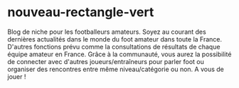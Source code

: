 # nouveau-rectangle-vert
Blog de niche pour les footballeurs amateurs. 
Soyez au courant des dernières actualités dans le monde du foot amateur dans toute la France. D'autres fonctions prévu comme la consultations de résultats de chaque équipe amateur en France.
Grâce à la communauté, vous aurez la possibilité de connecter avec d'autres joueurs/entraîneurs pour parler foot ou organiser des rencontres entre même niveau/catégorie ou non. A vous de jouer !
